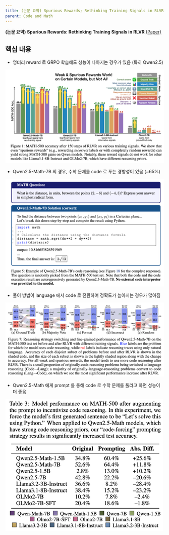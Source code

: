 ```yaml
---
title: (논문 요약) Spurious Rewards; Rethinking Training Signals in RLVR
parent: Code and Math
---
```


**(논문 요약) Spurious Rewards: Rethinking Training Signals in RLVR** [(Paper)](https://github.com/ruixin31/Rethink_RLVR/blob/main/paper/rethink-rlvr.pdf)

## 핵심 내용
- 엉터리 reward 로 GRPO 학습해도 성능이 나아지는 경우가 있음 (특히 Qwen2.5)

<img src="/data/papers/rethink_rlvr/result.png" width="800" />

- Qwen2.5-Math-7B 의 경우, 수학 문제를 code 로 푸는 경향성이 있음 (~65%)

<img src="/data/papers/rethink_rlvr/qwen_example.png" width="800" />

- 풀이 방법이 language 에서 code 로 전환하여 정확도가 높아지는 경우가 많아짐

<img src="/data/papers/rethink_rlvr/conversion.png" width="800" />

- Qwen2.5-Math 에게 prompt 를 통해 code 로 수학 문제를 풀라고 하면 성능이 더 좋음

<img src="/data/papers/rethink_rlvr/code_prompt.png" width="500" />


